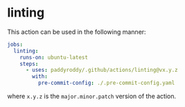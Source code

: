 # linting

This action can be used in the following manner:

```yaml
jobs:
  linting:
    runs-on: ubuntu-latest
    steps:
      - uses: paddyroddy/.github/actions/linting@vx.y.z
        with:
          pre-commit-config: ./.pre-commit-config.yaml
```

where `x.y.z` is the `major.minor.patch` version of the action.
